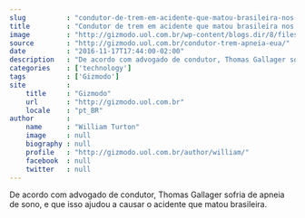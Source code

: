 ```yaml
---
slug          : "condutor-de-trem-em-acidente-que-matou-brasileira-nos-eua-sofria-de-apneia-diz-advogado"
title         : "Condutor de trem em acidente que matou brasileira nos EUA sofria de apneia, diz advogado"
image         : "http://gizmodo.uol.com.br/wp-content/blogs.dir/8/files/2016/11/AP_16321848326894-e1479401791131.jpg"
source        : "http://gizmodo.uol.com.br/condutor-trem-apneia-eua/"
date          : "2016-11-17T17:44:00-02:00"
description   : "De acordo com advogado de condutor, Thomas Gallager sofria de apneia de sono, e que isso ajudou a causar o acidente que matou brasileira."
categories    : ['technology']
tags          : ['Gizmodo']
site          :
    title     : "Gizmodo"
    url       : "http://gizmodo.uol.com.br"
    locale    : "pt_BR"
author        :
    name      : "William Turton"
    image     : null
    biography : null
    profile   : "http://gizmodo.uol.com.br/author/william/"
    facebook  : null
    twitter   : null
---
```


De acordo com advogado de condutor, Thomas Gallager sofria de apneia de sono, e que isso ajudou a causar o acidente que matou brasileira.
